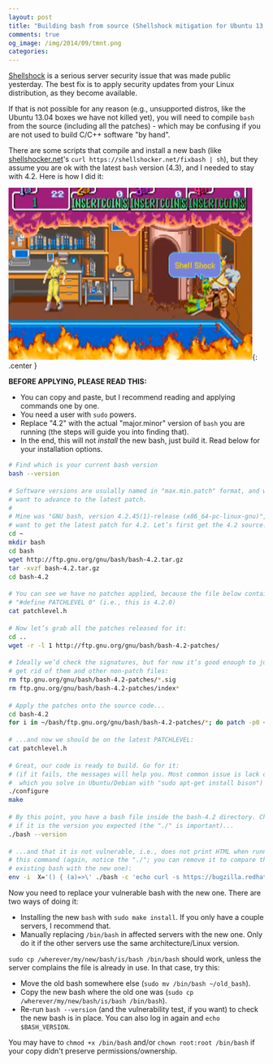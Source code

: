 ```yaml
---
layout: post
title: "Building bash from source (Shellshock mitigation for Ubuntu 13.04 and other unsupported distros)"
comments: true
og_image: /img/2014/09/tmnt.png
categories:
---
```


[Shellshock][1] is a serious server security issue that was made public yesterday. The best fix is to apply security updates from your Linux distribution, as they become available.

If that is not possible for any reason (e.g., unsupported distros, like the Ubuntu 13.04 boxes we have not killed yet), you will need to compile `bash` from the source (including all the patches) - which may be confusing if you are not used to build C/C++ software "by hand".

There are some scripts that compile and install a new bash (like [shellshocker.net][2]'s `curl https://shellshocker.net/fixbash | sh`), but they assume you are ok with the latest `bash` version (4.3), and I needed to stay with 4.2. Here is how I did it:

![](/img/2014/09/tmnt.png){: .center }

<!--more-->

**BEFORE APPLYING, PLEASE READ THIS:**

- You can copy and paste, but I recommend reading and applying commands one by one.
- You need a user with `sudo` powers.
- Replace "4.2" with the actual "major.minor" version of `bash` you are running (the steps will guide you into finding that).
- In the end, this will not *install* the new bash, just build it. Read below for your installation options.

```bash
# Find which is your current bash version
bash --version

# Software versions are usulally named in "max.min.patch" format, and we just
# want to advance to the latest patch.
#
# Mine was "GNU bash, version 4.2.45(1)-release (x86_64-pc-linux-gnu)", so I
# want to get the latest patch for 4.2. Let’s first get the 4.2 source:
cd ~
mkdir bash
cd bash
wget http://ftp.gnu.org/gnu/bash/bash-4.2.tar.gz
tar -xvzf bash-4.2.tar.gz
cd bash-4.2

# You can see we have no patches applied, because the file below contains
# "#define PATCHLEVEL 0" (i.e., this is 4.2.0)
cat patchlevel.h

# Now let’s grab all the patches released for it:
cd ..
wget -r -l 1 http://ftp.gnu.org/gnu/bash/bash-4.2-patches/

# Ideally we’d check the signatures, but for now it’s good enough to just
# get rid of them and other non-patch files:
rm ftp.gnu.org/gnu/bash/bash-4.2-patches/*.sig
rm ftp.gnu.org/gnu/bash/bash-4.2-patches/index*

# Apply the patches onto the source code...
cd bash-4.2
for i in ~/bash/ftp.gnu.org/gnu/bash/bash-4.2-patches/*; do patch -p0 < $i; done

# ...and now we should be on the latest PATCHLEVEL:
cat patchlevel.h

# Great, our code is ready to build. Go for it:
# (if it fails, the messages will help you. Most common issue is lack of yacc,
#  which you solve in Ubuntu/Debian with "sudo apt-get install bison")
./configure
make

# By this point, you have a bash file inside the bash-4.2 directory. Check
# if it is the version you expected (the "./" is important)...
./bash --version

# ...and that it is not vulnerable, i.e., does not print HTML when running
# this command (again, notice the "./"; you can remove it to compare the
# existing bash with the new one):
env -i  X='() { (a)=>\' ./bash -c 'echo curl -s https://bugzilla.redhat.com/'; head echo; rm -f echo
```

Now you need to replace your vulnerable bash with the new one. There are two ways of doing it:

- Installing the new `bash` with `sudo make install`. If you only have a couple servers, I recommend that.
- Manually replacing `/bin/bash` in affected servers with the new one. Only do it if the other servers use the same architecture/Linux version.

`sudo cp /wherever/my/new/bash/is/bash /bin/bash` should work, unless the server complains the file is already in use. In that case, try this:

- Move the old bash somewhere else (`sudo mv /bin/bash ~/old_bash`).
- Copy the new bash where the old one was (`sudo cp /wherever/my/new/bash/is/bash /bin/bash`).
- Re-run `bash --version` (and the vulnerability test, if you want) to check the new bash is in place. You can also log in again and `echo $BASH_VERSION`.

You may have to `chmod +x /bin/bash` and/or `chown root:root /bin/bash` if your copy didn't preserve permissions/ownership.

[1]: http://www.troyhunt.com/2014/09/everything-you-need-to-know-about.html
[2]: http://shellshocker.net
